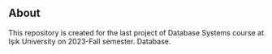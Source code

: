 ## About ##
This repository is created for the last project of Database Systems course at Işık University on 2023-Fall semester.
Database.
